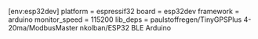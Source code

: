 [env:esp32dev]
platform = espressif32
board = esp32dev
framework = arduino
monitor_speed = 115200
lib_deps =
    paulstoffregen/TinyGPSPlus
    4-20ma/ModbusMaster
    nkolban/ESP32 BLE Arduino

